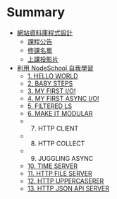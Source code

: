 # Summary

* [網站資料庫程式設計](README.md)
  * [課程公告](Announcement.md)
  * [修課名單](Student.md)
  * [上課投影片](Lecture.md)
* [利用 NodeSchool 自我學習](NodeSchool.md)
  * [1. HELLO WORLD](NodeSchool/hello_world.md)
  * [2. BABY STEPS](NodeSchool/baby_steps.md)
  * [3. MY FIRST I/O!](NodeSchool/my_first_io.md)
  * [4. MY FIRST ASYNC I/O!](NodeSchool/my_first_async_io.md)
  * [5. FILTERED LS](NodeSchool/filtered_ls.md)
  * [6. MAKE IT MODULAR](NodeSchool/make_it_modular.md)
  * 7. HTTP CLIENT
  * 8. HTTP COLLECT
  * 9. JUGGLING ASYNC
  * [10. TIME SERVER](NodeSchool/10.-time-server.md)
  * [11. HTTP FILE SERVER](NodeSchool/http_file_server.md)
  * [12. HTTP UPPERCASERER](NodeSchool/http_uppercaserer.md)
  * [13. HTTP JSON API SERVER ](NodeSchool/http_json_api_server.md)

